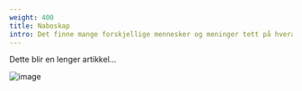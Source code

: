 ```yaml
---
weight: 400
title: Naboskap
intro: Det finne mange forskjellige mennesker og meninger tett på hverandre i økolandsbyen. Les mer om hvordan vi kan få et godt naboskap.
---
```


Dette blir en lenger artikkel...

![image](https://github.com/user-attachments/assets/ac39348b-35ef-4760-84c8-ea85f1c3366b)
